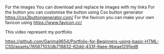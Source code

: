 For the images You can download and replace te images with my links
For the button you can customise the button using Css button generator https://css3buttongenerator.com/
For the favicon you can make your own favicon using https://www.favicon.cc/

This video represent my portfolio


https://github.com/Garima9654/Portfolio-for-Beginners-using-basic-HTML-CSS/assets/76567103/db718832-62dd-433f-9aee-9beae1291ed6





